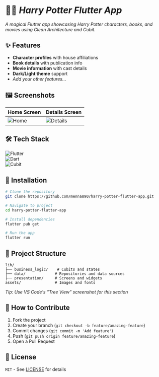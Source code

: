 # 🧙‍♂️ *Harry Potter Flutter App*  


*A magical Flutter app showcasing Harry Potter characters, books, and movies using Clean Architecture and Cubit.*

## ✨ Features  
- **Character profiles** with house affiliations  
- **Book details** with publication info  
- **Movie information** with cast details  
- **Dark/Light theme** support  
- *Add your other features...*  

## 🖼️ Screenshots  
| Home Screen | Details Screen |  
|-------------|----------------|  
| ![Home](assets/screenshot1.png) | ![Details](assets/screenshot2.png) |  

## 🛠 Tech Stack  
![Flutter](https://img.shields.io/badge/Flutter-%2302569B.svg?style=for-the-badge&logo=Flutter&logoColor=white)  
![Dart](https://img.shields.io/badge/Dart-%230175C2.svg?style=for-the-badge&logo=Dart&logoColor=white)  
![Cubit](https://img.shields.io/badge/State_Management-Cubit-%2338B2AC?style=for-the-badge)  

## 🚀 Installation  
```bash
# Clone the repository  
git clone https://github.com/menna890/harry-potter-flutter-app.git  

# Navigate to project  
cd harry-potter-flutter-app  

# Install dependencies  
flutter pub get  

# Run the app  
flutter run  
```

## 📂 Project Structure  
```plaintext
lib/
├── business_logic/    # Cubits and states
├── data/             # Repositories and data sources
├── presentation/     # Screens and widgets
assets/               # Images and fonts
```
*Tip: Use VS Code's "Tree View" screenshot for this section*

## 🤝 How to Contribute  
1. Fork the project  
2. Create your branch (`git checkout -b feature/amazing-feature`)  
3. Commit changes (`git commit -m 'Add feature'`)  
4. Push (`git push origin feature/amazing-feature`)  
5. Open a Pull Request  

## 📜 License  
`MIT` - See [LICENSE](LICENSE) for details  
